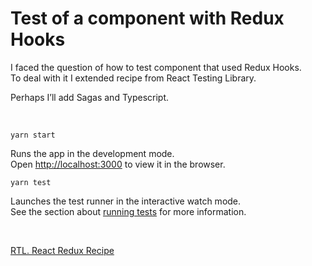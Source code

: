 # Test of a component with Redux Hooks

I faced the question of how to test component that used Redux Hooks. To deal with it I extended recipe from React Testing Library.

Perhaps I’ll add Sagas and Typescript.

<br />

`yarn start`

Runs the app in the development mode.<br />
Open [http://localhost:3000](http://localhost:3000) to view it in the browser.

`yarn test`

Launches the test runner in the interactive watch mode.<br />
See the section about [running tests](https://facebook.github.io/create-react-app/docs/running-tests) for more information.

<br />

[RTL. React Redux Recipe](https://testing-library.com/docs/example-react-redux)
